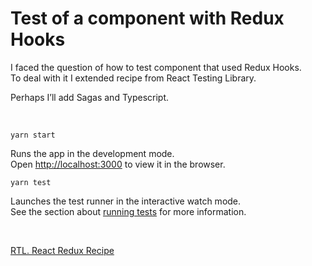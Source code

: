 # Test of a component with Redux Hooks

I faced the question of how to test component that used Redux Hooks. To deal with it I extended recipe from React Testing Library.

Perhaps I’ll add Sagas and Typescript.

<br />

`yarn start`

Runs the app in the development mode.<br />
Open [http://localhost:3000](http://localhost:3000) to view it in the browser.

`yarn test`

Launches the test runner in the interactive watch mode.<br />
See the section about [running tests](https://facebook.github.io/create-react-app/docs/running-tests) for more information.

<br />

[RTL. React Redux Recipe](https://testing-library.com/docs/example-react-redux)
